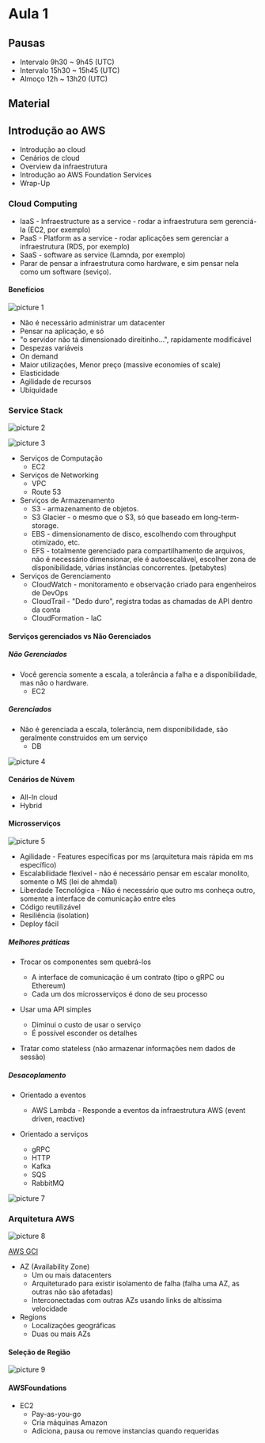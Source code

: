# Aula 1

## Pausas
- Intervalo 9h30 ~ 9h45 (UTC)
- Intervalo 15h30 ~ 15h45 (UTC)
- Almoço 12h ~ 13h20 (UTC)
  
## Material

## Introdução ao AWS

- Introdução ao cloud
- Cenários de cloud
- Overview da infraestrutura
- Introdução ao AWS Foundation Services
- Wrap-Up


### Cloud Computing
- IaaS - Infraestructure as a service - rodar a infraestrutura sem gerenciá-la (EC2, por exemplo)
- PaaS - Platform as a service - rodar aplicações sem gerenciar a infraestrutura (RDS, por exemplo)
- SaaS - software as service (Lamnda, por exemplo)
- Parar de pensar a infraestrutura como hardware, e sim pensar nela como um software (seviço). 



#### Benefícios

![picture 1](images/9168a8a79e63918ccacfcd1a0cf53241ea73d96287b2d3934bd628d98f534883.png)  

- Não é necessário administrar um datacenter
- Pensar na aplicação, e só
- "o servidor não tá dimensionado direitinho...", rapidamente modificável
- Despezas variáveis
- On demand
- Maior utilizações, Menor preço (massive economies of scale)
- Elasticidade
- Agilidade de recursos
- Ubiquidade

### Service Stack
![picture 2](images/b19483851c3a7dd4185a51b774080e6710ac290f2abb5ea4105eca06f0d59547.png)

![picture 3](images/a0a808d79a26cf1da9a6109bbb0e0e38fce133789932dea4f295d3dcfa2d695a.png)  


- Serviços de Computação
  - EC2
- Serviços de Networking
  - VPC
  - Route 53
- Serviços de Armazenamento
  - S3 - armazenamento de objetos.
  - S3 Glacier - o mesmo que o S3, só que baseado em long-term-storage.
  - EBS - dimensionamento de disco, escolhendo com throughput otimizado, etc.
  - EFS - totalmente gerenciado para compartilhamento de arquivos, não é necessário dimensionar, ele é autoescalável, escolher zona de disponibilidade, várias instâncias concorrentes. (petabytes)
- Serviços de Gerenciamento
  - CloudWatch - monitoramento e observação criado para engenheiros de DevOps
  - CloudTrail - "Dedo duro", registra todas as chamadas de API dentro da conta
  - CloudFormation - IaC

#### Serviços gerenciados vs Não Gerenciados

##### Não Gerenciados
- Você gerencia somente a escala, a tolerância a falha e a disponibilidade, mas não o hardware.
  - EC2

##### Gerenciados
- Não é gerenciada a escala, tolerância, nem disponibilidade, são geralmente construidos em um serviço
  - DB

![picture 4](images/764dbd250d0871158df94b5c1e5877055c1b3756a26feb99b031995d817cd4fb.png)


#### Cenários de Núvem

- All-In cloud
- Hybrid

#### Microsserviços

![picture 5](images/57bbf895a13f5d4b5978b48058bafa0de0767de73d757e51a899e334c833afe2.png)  

- Agilidade - Features específicas por ms (arquitetura mais rápida em ms específico)
- Escalabilidade flexível - não é necessário pensar em escalar monolito, somente o MS (lei de ahmdal)
- Liberdade Tecnológica - Não é necessário que outro ms conheça outro, somente a interface de comunicação entre eles
- Código reutilizável
- Resiliência (isolation)
- Deploy fácil

##### Melhores práticas
- Trocar os componentes sem quebrá-los
  - A interface de comunicação é um contrato (tipo o gRPC ou Ethereum)
  - Cada um dos microsserviços é dono de seu processo

- Usar uma API simples
  - Diminui o custo de usar o serviço
  - É possível esconder os detalhes

- Tratar como stateless (não armazenar informações nem dados de sessão)

##### Desacoplamento
- Orientado a eventos
  - AWS Lambda - Responde a eventos da infraestrutura AWS (event driven, reactive)

- Orientado a serviços
  - gRPC
  - HTTP
  - Kafka
  - SQS
  - RabbitMQ

 ![picture 7](images/0f6f121009d50895cad49980c14085a7dd779036a10d53c5a4828bb1c15727f7.png)  

### Arquitetura AWS

![picture 8](images/893745b2c78e3cfe579b135d0ddd096b753435aec19484bfc663ea5f4bde52da.png)  


[AWS GCI](https://apps.kaonadn.net/5181491956940800/index.html)

  - AZ (Availability Zone)
    - Um ou mais datacenters
    - Arquiteturado para existir isolamento de falha (falha uma AZ, as outras não são afetadas)
    - Interconectadas com outras AZs usando links de altíssima velocidade
  - Regions
    - Localizações geográficas
    - Duas ou mais AZs

#### Seleção de Região

![picture 9](images/cfb1ab941180f738b8f9d923f3e91cff64e122c170147717624427c8fc16bd38.png)  


#### AWSFoundations

- EC2
  - Pay-as-you-go
  - Cria máquinas Amazon
  - Adiciona, pausa ou remove instancias quando requeridas